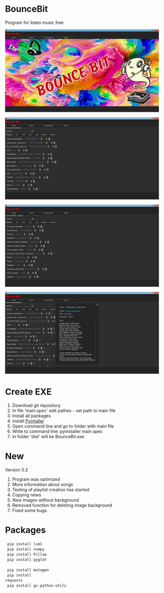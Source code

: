 # BounceBit
Program for listen music free

![alt text](Screenshots/BounceBit.png "BounceBit")

![alt text](Screenshots/BounceBit_screen2.png "Recommendations")

![alt text](Screenshots/BounceBit_screen3.png "Genre")

![alt text](Screenshots/BounceBit_screen4.png "Song Info")

# Create EXE
1. Download git repository
2. In file 'main.spec' edit pathex - set path to main file
3. Install all packages
4. Install <a href="https://pypi.org/project/pyinstaller/">Pyintaller</a>
5. Open command line and go to folder with main file
6. Write to command line: pyinstaller main.spec
7. In folder 'dist' will be BounceBit.exe

# New
   Version 0.2
1. Program was optimized
2. More information about songs
3. Testing of playlist creation has started
4. Copying news
5. New images without background
6. Removed function for deleting image background
7. Fixed some bugs

# Packages
<code> pip install lxml </code> <br>
<code> pip install numpy </code> <br>
<code> pip install Pillow </code> <br>
<code> pip install pyglet </code> <br>
<code> pip install mutagen </code> <br>
<code> pip install requests </code> <br>
<code> pip install gc-python-utils </code>
